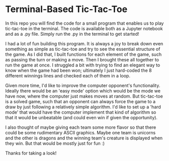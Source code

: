 # Terminal-Based Tic-Tac-Toe   

In this repo you will find the code for a small program that enables us to play tic-tac-toe in the terminal. The code is available both as a Jupyter notebook and as a .py file. Simply run the .py in the terminal to get started!

I had a lot of fun building this program. It is always a joy to break down even something as simple as tic-tac-toe and try to see the essential structure of the game. As I did that, I built functions for each element of the game, such as passing the turn or making a move. Then I brought these all together to run the game at once. I struggled a bit with trying to find an elegant way to know when the game had been won; ultimately I just hard-coded the 8 different winnings lines and checked each of them in a loop.

Given more time, I'd like to improve the computer opponent's functionality. Ideally there would be an 'easy mode' option which would be the mode we have now, where the computer just makes moves at random. But tic-tac-toe is a solved game, such that an opponent can always force the game to a draw by just following a relatively simple algorithm. I'd like to set up a 'hard mode' that would have the computer implement that kind of algorithm so that it would be unbeatable (and could even win if given the opportunity). 

I also thought of maybe giving each team some more flavor so that there could be some rudimentary ASCII graphics. Maybe one team is unicorns and the other is dragons and the winning team's creature is displayed when they win. But that would be mostly just for fun :)

Thanks for taking a look!
